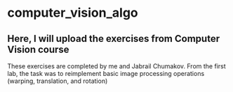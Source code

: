 # computer_vision_algo
## Here, I will upload the exercises from Computer Vision course 

These exercises are completed by me and Jabrail Chumakov. From the first lab, the task was to reimplement basic image processing operations (warping, translation, and rotation)

<!-- ## Warping, translation, and rotation methods 
![alt_text](https://github.com/BZWayne/computer_vision_algo/blob/main/image_formation/results.jpg) -->


